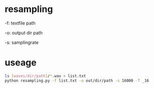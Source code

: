 # resampling

-f: textfile path

-o: output dir path

-s: samplingrate

# useage
```sh
ls [waves/dir/path]/*.wav > list.txt
python resampling.py -f list.txt -o out/dir/path -s 16000 -T _16
```